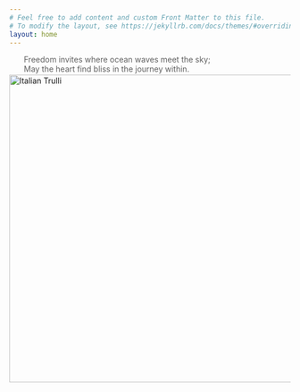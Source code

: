 ```yaml
---
# Feel free to add content and custom Front Matter to this file.
# To modify the layout, see https://jekyllrb.com/docs/themes/#overriding-theme-defaults
layout: home
---
```

<head>
  <style>
    .custom-quote {
      border-left: 4px solid rgba(52, 152, 219, 0);/* Change the color as desired */
      padding-left: 20px; /* Adjust the padding as needed */
      margin: 2;
    }
  </style>
</head>

<blockquote class="custom-quote">
  Freedom invites where ocean waves meet the sky;<br>
  May the heart find bliss in the journey within.
</blockquote>

<img src="assets/images/background.jpg" alt="Italian Trulli"  width="550">
